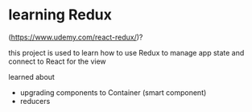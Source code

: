 # learning Redux


(https://www.udemy.com/react-redux/)?


this project is used to learn how to use Redux to manage app state 
and connect to React for the view

learned about
- upgrading components to Container (smart component)
- reducers

